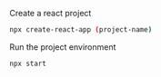 Create a react project
```sh
npx create-react-app (project-name)
```

Run the project environment
```sh
npx start
```